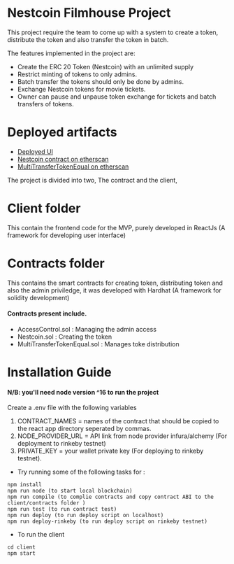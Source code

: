 # Nestcoin Filmhouse Project

This project require the team to come up with a system to create a token, distribute the token and also transfer the token in batch.

The features implemented in the project are:

- Create the ERC 20 Token (Nestcoin) with an unlimited supply
- Restrict minting of tokens to only admins.
- Batch transfer the tokens should only be done by admins.
- Exchange Nestcoin tokens for movie tickets.
- Owner can pause and unpause token exchange for tickets and batch transfers of tokens.

# Deployed artifacts

- [Deployed UI](https://nebula-1.surge.sh/)
- [Nestcoin contract on etherscan](https://rinkeby.etherscan.io/address/0xb0D079a5d2cbc51cD0e7B054Ce55B4f37F535678)
- [MultiTransferTokenEqual on etherscan](https://rinkeby.etherscan.io/address/0xab513913C7Bf7C050E75BB62143a114f3AAF3f20)

The project is divided into two, The contract and the client,

# Client folder

This contain the frontend code for the MVP, purely developed in ReactJs (A framework for developing user interface)

# Contracts folder

This contains the smart contracts for creating token, distributing token and also the admin priviledge, it was developed with Hardhat (A framework for solidity development)

#### Contracts present include.

- AccessControl.sol : Managing the admin access
- Nestcoin.sol : Creating the token
- MultiTransferTokenEqual.sol : Manages toke distribution

# Installation Guide

#### N/B: you'll need node version ^16 to run the project

Create a .env file with the following variables

1. CONTRACT_NAMES = names of the contract that should be copied to the react app directory seperated by commas.
2. NODE_PROVIDER_URL = API link from node provider infura/alchemy (For deployment to rinkeby testnet)
3. PRIVATE_KEY = your wallet private key (For deploying to rinkeby testnet).

- Try running some of the following tasks for :

```shell
npm install
npm run node (to start local blockchain)
npm run compile (to complie contracts and copy contract ABI to the client/contracts folder )
npm run test (to run contract test)
npm run deploy (to run deploy script on localhost)
npm run deploy-rinkeby (to run deploy script on rinkeby testnet)

```

- To run the client

```shell
cd client
npm start

```
